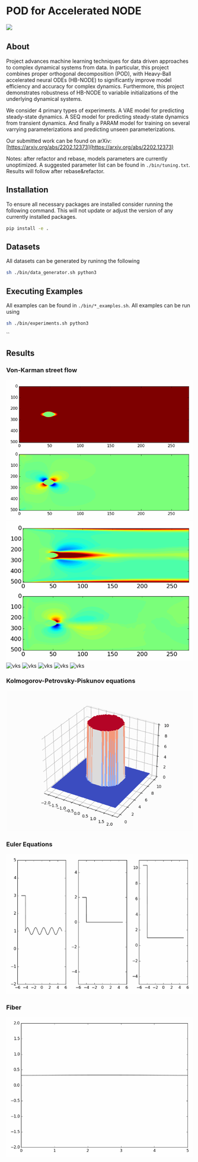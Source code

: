 # POD for Accelerated NODE

 ![](https://img.shields.io/static/v1?label=python&message=v3.8.8&color=green&style=plastic)
## About

Project advances machine learning techniques for data driven approaches to complex dynamical systems from data. In particular, this project combines proper orthogonal decomposition (POD), with Heavy-Ball accelerated neural ODEs (HB-NODE) to significantly improve model efficiency and accuracy for complex dynamics. Furthermore, this project demonstrates robustness of HB-NODE to variabile initializations of the underlying dynamical systems.

We consider 4 primary types of experiments. A VAE model for predicting steady-state dynamics. A SEQ model for predicting steady-state dynamics from transient dynamics. And finally a PARAM model for training on several varrying parameterizations and predicting unseen parameterizations.

Our submitted work can be found on arXiv: [https://arxiv.org/abs/2202.12373](https://arxiv.org/abs/2202.12373)


Notes: after refactor and rebase, models parameters are currently unoptimized. A suggested parameter list can be found in `./bin/tuning.txt`. Results will follow after rebase&refactor.

[commet]: <> (TODO: Update the above repo size at launch to exclude output and data directores. Current estimated size ~100 MB)

## Installation
To ensure all necessary packages are installed consider running the following command. This will not update or adjust the version of any currently installed packages.
```bash
pip install -e .
```

## Datasets

All datasets can be generated by runinng the following
```bash
sh ./bin/data_generator.sh python3
```

## Executing Examples

All examples can be found in `./bin/*_examples.sh`.
All examples can be run using 

```bash
sh ./bin/experiments.sh python3
```
``

## Results

### Von-Karman street flow

![vks](./doc/img/vks__recon.gif)
![vks](./doc/img/vks_dmd_recon.gif)
![vks](./doc/img/vks_pod_recon.gif)
![vks](./doc/img/vks_vae_node_recon.gif)
![vks](./doc/img/vks_vae_hbnode_recon.gif)
![vks](./doc/img/vks_seq_node_recon.gif)
![vks](./doc/img/vks_seq_hbnode_recon.gif)

### Kolmogorov-Petrovsky-Piskunov equations

![kpp](./doc/img/kpp__recon.gif)

### Euler Equations

![kpp](./doc/img/ee__recon.gif)

### Fiber

![fib](./doc/img/fib__recon.gif)
